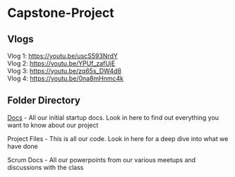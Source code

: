 # Capstone-Project

## Vlogs
Vlog 1: https://youtu.be/uscS593NrdY  
Vlog 2: https://youtu.be/YPUf_zafUjE  
Vlog 3: https://youtu.be/zq65s_DW4d8  
Vlog 4: https://youtu.be/0na8mHnmc4k

## Folder Directory
[Docs](Docs/) - All our initial startup docs. Look in here to find out everything you want to know about our project

Project Files - This is all our code. Look in here for a deep dive into what we have done

Scrum Docs - All our powerpoints from our various meetups and discussions with the class
